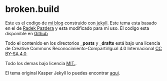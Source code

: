 # broken.build

Este es el codigo de [mi blog](http://israelmgo.github.io) construido con [jekyll](http://jekyllrb.com/).
Este tema esta basado en el de [Radek Pazdera](http://broken.build/) y esta modificado para mi uso.
El codigo esta disponible en [Github](https://github.com/pazdera/pazdera.github.io)

Todo el contenido en los directorios **_posts** y **_drafts** está bajo una licencia de Creative Commons Reconocimiento-CompartirIgual 4.0 Internacional 
[CC BY-SA 4.0](http://creativecommons.org/licenses/by-nc-sa/3.0/).

Todo los demas bajo licencia [MIT.](http://opensource.org/licenses/MIT).

El tema original Kasper Jekyll lo puedes encontrar [aqui](https://github.com/rosario/kasper).
